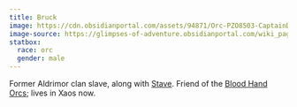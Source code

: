 ```yaml
---
title: Bruck
image: https://cdn.obsidianportal.com/assets/94871/Orc-PZO8503-CaptainDrelm.jpg
image-source: https://glimpses-of-adventure.obsidianportal.com/wiki_pages/half-orcs
statbox:
  race: orc
  gender: male
---
```


Former Aldrimor clan slave, along with [Stave](stave). Friend of the [Blood Hand Orcs](../orgs/blood-hand-orcs); lives in Xaos now.

